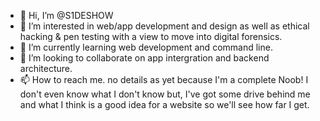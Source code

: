 - 👋 Hi, I’m @S1DESHOW
- 👀 I’m interested in web/app development and design as well as ethical hacking & pen testing with a view to move into digital forensics.
- 🌱 I’m currently learning web development and command line.
- 💞️ I’m looking to collaborate on app intergration and backend architecture.
- 📫 How to reach me. no details as yet because I'm a complete Noob! I don't even know what I don't know but, I've got some drive behind me and what
I think is a good idea for a website so we'll see how far I get.

<!---
S1DESHOW/S1DESHOW is a ✨ special ✨ repository because its `README.md` (this file) appears on your GitHub profile.
You can click the Preview link to take a look at your changes.
--->
